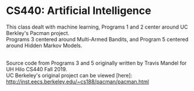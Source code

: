 # CS440: Artificial Intelligence

This class dealt with machine learning, Programs 1 and 2 center around UC Berkley's Pacman  project. <br/>
Programs 3 centered around Multi-Armed Bandits, and Program 5 centered around Hidden Markov Models. <br/>
<br/>

Source code from Programs 3 and 5 originally written by Travis Mandel for UH Hilo CS440 Fall 2019. <br/>
UC Berkeley's original project can be viewed [here]: http://inst.eecs.berkeley.edu/~cs188/pacman/pacman.html
